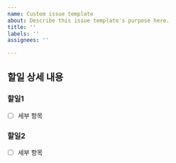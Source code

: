```yaml
---
name: Custom issue template
about: Describe this issue template's purpose here.
title: ''
labels: ''
assignees: ''

---
```


## 할일 상세 내용
### 할일1
- [ ] 세부 항목
### 할일2
- [ ] 세부 항목
